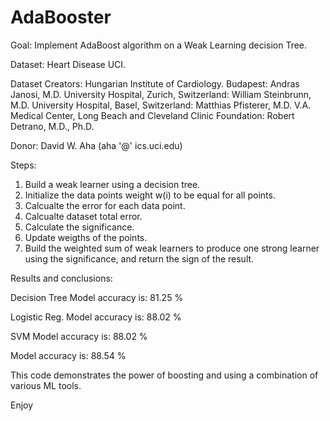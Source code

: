 # AdaBooster
Goal: Implement AdaBoost algorithm on a Weak Learning decision Tree.

Dataset: Heart Disease UCI.

Dataset Creators:
Hungarian Institute of Cardiology. Budapest: Andras Janosi, M.D.
University Hospital, Zurich, Switzerland: William Steinbrunn, M.D.
University Hospital, Basel, Switzerland: Matthias Pfisterer, M.D.
V.A. Medical Center, Long Beach and Cleveland Clinic Foundation: Robert Detrano, M.D., Ph.D.

Donor: David W. Aha (aha '@' ics.uci.edu)

Steps: 
1. Build a weak learner using a decision tree.
2. Initialize the data points weight w(i) to be equal for all points.
3. Calcualte the error for each data point.
4. Calcualte dataset total error.
5. Calculate the significance.
6. Update weigths of the points.
7. Build the weighted sum of weak learners to produce one strong learner 
   using the significance, and return the sign of the result.

Results and conclusions:

Decision Tree Model accuracy is:  81.25 %

Logistic Reg. Model accuracy is:  88.02 %

SVM Model accuracy is:  88.02 %

Model accuracy is:  88.54 %

This code demonstrates the power of boosting and using a combination of various ML tools.

Enjoy
